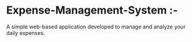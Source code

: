 # Expense-Management-System :-

A simple web-based application developed to manage and analyze your daily expenses.
